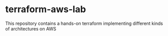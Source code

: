 # terraform-aws-lab
This repository contains a hands-on terraform implementing different kinds of architectures on AWS
